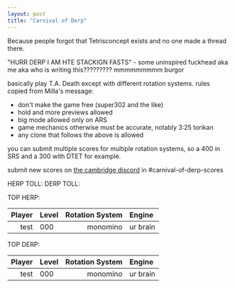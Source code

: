 ```yaml
---
layout: post
title: "Carnival of Derp"
---
```


Because people forgot that Tetrisconcept exists and no one made a thread there.

"HURR DERP I AM HTE STACKIGN FASTS" - some uninspired fuckhead aka me aka who is writing this????????? mmmmmmmmm burgor

basically play T.A. Death except with different rotation systems. rules copied from Milla's message:
- don't make the game free (super302 and the like)
- hold and more previews allowed
- big mode allowed only on ARS
- game mechanics otherwise must be accurate, notably 3:25 torikan
- any clone that follows the above is allowed

you can submit multiple scores for multiple rotation systems, so a 400 in SRS and a 300 with DTET for example.

submit new scores on [the cambridge discord](https://discord.gg/AADZUmgsph) in #carnival-of-derp-scores

HERP TOLL:
DERP TOLL:

TOP HERP:

|Player|Level|Rotation System|Engine|
|-----:|:----|--------------:|:-----|
|test|000|monomino|ur brain|

TOP DERP:

|Player|Level|Rotation System|Engine|
|-----:|:----|--------------:|:-----|
|test|000|monomino|ur brain|
